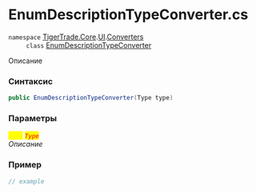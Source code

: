 
# EnumDescriptionTypeConverter.cs
`namespace` [TigerTrade.Core](../../../../../TigerTrade.Core.md).[UI](../../../../../TigerTrade.Core/UI.md).[Converters](../../../../../TigerTrade.Core/UI/Converters.md)  
&nbsp;&nbsp;&nbsp;&nbsp;&nbsp;&nbsp;&nbsp;&nbsp;&nbsp;`class` [EnumDescriptionTypeConverter](../../EnumDescriptionTypeConverter.cs.md)

Описание

### Синтаксис
```csharp
public EnumDescriptionTypeConverter(Type type)
```
### Параметры  
<mark style="color:yellow;">`type`</mark> <mark style="color:red;">*`Type`*</mark>  
 *Описание*  
  


### Пример  
```csharp
// example
```
                    
                    